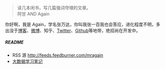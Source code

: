 > 读几本闲书，写几篇强词夺理的文章。  
> 阿甘 AND Again

你好啊，我是 Again，学名张万达，你叫我张一百我也会答应，进化程度不明，多出没于[博客](https://www.mragain.site)、[微博](weibo.com//2863503252/profile?rightmod=1&wvr=6&mod=personinfo&is_all=1)、知乎、[Twitter](https://twitter.com/vanderZhang)、[Github](https://github.com/vander1997)等地带，绝招尚在开发中。

##### README

- RSS 源 http://feeds.feedburner.com/mragain
- [大数据学习笔记](https://www.notion.so/vanderzhang/helloworld-5512f107ef33489fafdd05188d0cc1b5)
